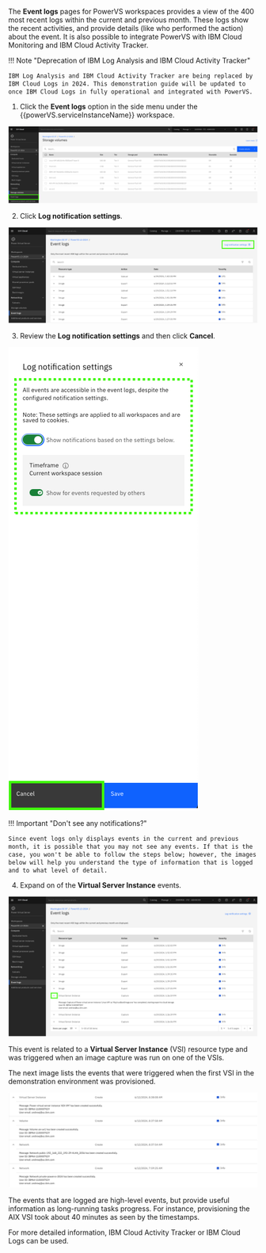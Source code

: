 The **Event logs** pages for PowerVS workspaces provides a view of the 400 most recent logs within the current and previous month. These logs show the recent activities, and provide details (like who performed the action) about the event. It is also possible to integrate PowerVS with IBM Cloud Monitoring and IBM Cloud Activity Tracker.

!!! Note "Deprecation of IBM Log Analysis and IBM Cloud Activity Tracker"

    IBM Log Analysis and IBM Cloud Activity Tracker are being replaced by IBM Cloud Logs in 2024. This demonstration guide will be updated to once IBM Cloud Logs in fully operational and integrated with PowerVS.


1. Click the **Event logs** option in the side menu under the {{powerVS.serviceInstanceName}} workspace.

![](_attachments/EventLogsMenu.png)

2. Click **Log notification settings**.

![](_attachments/EventLogsMain.png)

3. Review the **Log notification settings** and then click **Cancel**.

![](_attachments/EventLogsSettings.png)

!!! Important "Don't see any notifications?"

    Since event logs only displays events in the current and previous month, it is possible that you may not see any events. If that is the case, you won't be able to follow the steps below; however, the images below will help you understand the type of information that is logged and to what level of detail.

4. Expand on of the **Virtual Server Instance** events.

![](_attachments/EventLogsEventDetail.png)

This event is related to a **Virtual Server Instance** (VSI) resource type and was triggered when an image capture was run on one of the VSIs.

The next image lists the events that were triggered when the first VSI in the demonstration environment was provisioned.

![](_attachments/EventLogs-AIXVSI.png)

The events that are logged are high-level events, but provide useful information as long-running tasks progress. For instance, provisioning the AIX VSI took about 40 minutes as seen by the timestamps.

For more detailed information, IBM Cloud Activity Tracker or IBM Cloud Logs can be used.
